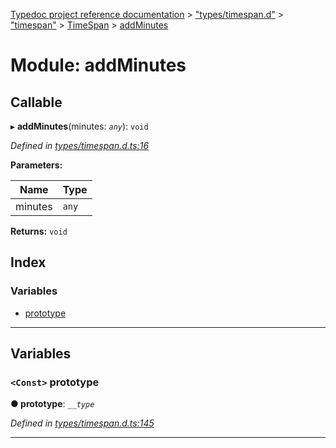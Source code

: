 [Typedoc project reference documentation](../README.md) > ["types/timespan.d"](../modules/_types_timespan_d_.md) > ["timespan"](../modules/_types_timespan_d_._timespan_.md) > [TimeSpan](../classes/_types_timespan_d_._timespan_.timespan.md) > [addMinutes](../modules/_types_timespan_d_._timespan_.timespan.addminutes.md)

# Module: addMinutes

## Callable
▸ **addMinutes**(minutes: *`any`*): `void`

*Defined in [types/timespan.d.ts:16](https://github.com/DocuWare/REST-Sample-TS/blob/master/src/types/timespan.d.ts#L16)*

**Parameters:**

| Name | Type |
| ------ | ------ |
| minutes | `any` |

**Returns:** `void`

## Index

### Variables

* [prototype](_types_timespan_d_._timespan_.timespan.addminutes.md#prototype)

---

## Variables

<a id="prototype"></a>

### `<Const>` prototype

**● prototype**: *`__type`*

*Defined in [types/timespan.d.ts:145](https://github.com/DocuWare/REST-Sample-TS/blob/master/src/types/timespan.d.ts#L145)*

___


